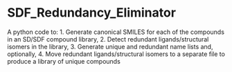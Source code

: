 # SDF_Redundancy_Eliminator
 A python code to: 1. Generate canonical SMILES for each of the compounds in an SD/SDF compound library, 2. Detect redundant ligands/structural isomers in the library,  3. Generate unique and redundant name lists and, optionally,  4. Move redundant ligands/structural isomers to a separate file to produce a library of unique compounds
